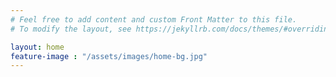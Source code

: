 ```yaml
---
# Feel free to add content and custom Front Matter to this file.
# To modify the layout, see https://jekyllrb.com/docs/themes/#overriding-theme-defaults

layout: home
feature-image : "/assets/images/home-bg.jpg"
---
```

